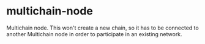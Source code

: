 # multichain-node
Multichain node. This won't create a new chain, so it has to be connected to another Multichain node in order to participate in an existing network.
